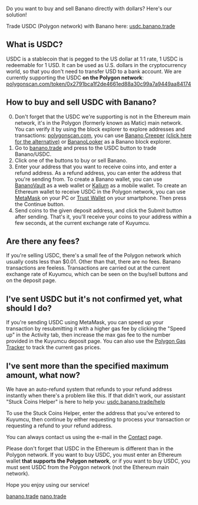 Do you want to buy and sell Banano directly with dollars? Here's our solution!

Trade USDC (Polygon network) with Banano here: [usdc.banano.trade](https://usdc.banano.trade "Banano/USDC Kuyumcu")

## What is USDC?
USDC is a stablecoin that is pegged to the US dollar at 1:1 rate, 1 USDC is redeemable for 1 USD. It can be used as U.S. dollars in the cryptocurrency world, so that you don't need to transfer USD to a bank account. We are currently supporting the USDC **on the Polygon network**: [polygonscan.com/token/0x2791bca1f2de4661ed88a30c99a7a9449aa84174](https://polygonscan.com/token/0x2791bca1f2de4661ed88a30c99a7a9449aa84174)
## How to buy and sell USDC with Banano?
0. Don't forget that the USDC we're supporting is not in the Ethereum main network, it's in the Polygon (formerly known as Matic) main network. You can verify it by using the block explorer to explore addresses and transactions: [polygonscan.com](https://polygonscan.com), you can use [Banano Creeper](https://creeper.bananode.eu/) [(click here for the alternative)](https://creeper.banano.cc/) or [BananoLooker](https://bananolooker.com) as a Banano block explorer.
1. Go to [banano.trade](https://banano.trade) and press to the USDC button to trade Banano/USDC.
2. Click one of the buttons to buy or sell Banano.
3. Enter your address that you want to receive coins into, and enter a refund address. As a refund address, you can enter the address that you're sending from. To create a Banano wallet, you can use [BananoVault](https://vault.banano.cc) as a web wallet or [Kalium](https://kalium.banano.cc/) as a mobile wallet. To create an Ethereum wallet to receive USDC in the Polygon network, you can use [MetaMask](https://metamask.io) on your PC or [Trust Wallet](https://trustwallet.com/polygon-wallet) on your smartphone. Then press the Continue button.
4. Send coins to the given deposit address, and click the Submit button after sending. That's it, you'll receive your coins to your address within a few seconds, at the current exchange rate of Kuyumcu.

## Are there any fees?
If you're selling USDC, there's a small fee of the Polygon network which usually costs less than $0.01. Other than that, there are no fees. Banano transactions are feeless. Transactions are carried out at the current exchange rate of Kuyumcu, which can be seen on the buy/sell buttons and on the deposit page.
## I've sent USDC but it's not confirmed yet, what should I do?
If you're sending USDC using MetaMask, you can speed up your transaction by resubmitting it with a higher gas fee by clicking the "Speed up" in the Activity tab, then increase the max gas fee to the number provided in the Kuyumcu deposit page. You can also use the [Polygon Gas Tracker](https://polygonscan.com/gastracker) to track the current gas prices.
## I've sent more than the specified maximum amount, what now?
We have an auto-refund system that refunds to your refund address instantly when there's a problem like this. If that didn't work, our assistant "Stuck Coins Helper" is here to help you: [usdc.banano.trade/help](https://usdc.banano.trade/help)

To use the Stuck Coins Helper, enter the address that you've entered to Kuyumcu, then continue by either requesting to process your transaction or requesting a refund to your refund address.

You can always contact us using the e-mail in the [Contact](https://usdc.banano.trade/contact) page.

Please don't forget that USDC in the Ethereum is different than in the Polygon network. If you want to buy USDC, you must enter an Ethereum wallet **that supports the Polygon network**, or if you want to buy USDC, you must sent USDC from the Polygon network (not the Ethereum main network).

Hope you enjoy using our service!
  
[banano.trade](https://banano.trade  "Go to banano.trade")
[nano.trade](https://nano.trade  "Go to nano.trade")